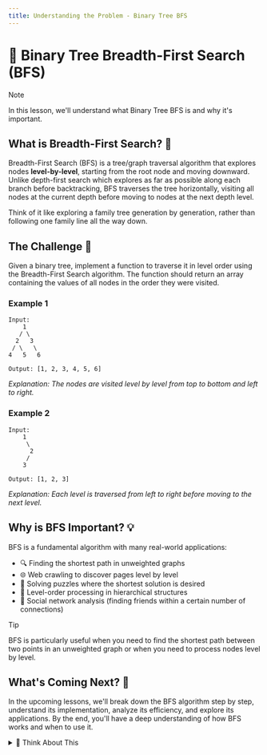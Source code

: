 ```yaml
---
title: Understanding the Problem - Binary Tree BFS
---
```


# 🌳 Binary Tree Breadth-First Search (BFS)

> [!NOTE]
> In this lesson, we'll understand what Binary Tree BFS is and why it's important.

## What is Breadth-First Search? 🤔

Breadth-First Search (BFS) is a tree/graph traversal algorithm that explores nodes **level-by-level**, starting from the root node and moving downward. Unlike depth-first search which explores as far as possible along each branch before backtracking, BFS traverses the tree horizontally, visiting all nodes at the current depth before moving to nodes at the next depth level.

Think of it like exploring a family tree generation by generation, rather than following one family line all the way down.

## The Challenge 🎯

Given a binary tree, implement a function to traverse it in level order using the Breadth-First Search algorithm. The function should return an array containing the values of all nodes in the order they were visited.

### Example 1

```
Input: 
    1
   / \
  2   3
 / \   \
4   5   6

Output: [1, 2, 3, 4, 5, 6]
```

_Explanation: The nodes are visited level by level from top to bottom and left to right._

### Example 2

```
Input: 
    1
     \
      2
     /
    3

Output: [1, 2, 3]
```

_Explanation: Each level is traversed from left to right before moving to the next level._

## Why is BFS Important? 💡

BFS is a fundamental algorithm with many real-world applications:

- 🔍 Finding the shortest path in unweighted graphs
- 🌐 Web crawling to discover pages level by level
- 🧩 Solving puzzles where the shortest solution is desired
- 🔄 Level-order processing in hierarchical structures
- 🤝 Social network analysis (finding friends within a certain number of connections)

> [!TIP]
> BFS is particularly useful when you need to find the shortest path between two points in an unweighted graph or when you need to process nodes level by level.

## What's Coming Next? 🚀

In the upcoming lessons, we'll break down the BFS algorithm step by step, understand its implementation, analyze its efficiency, and explore its applications. By the end, you'll have a deep understanding of how BFS works and when to use it.

<details>
<summary>🤔 Think About This</summary>

Before moving on, consider these questions:
- How would you manually perform a BFS on a simple binary tree?
- What data structure might be useful for implementing BFS?
- How is BFS different from depth-first search (DFS)?

We'll address these questions in the upcoming lessons!
</details> 